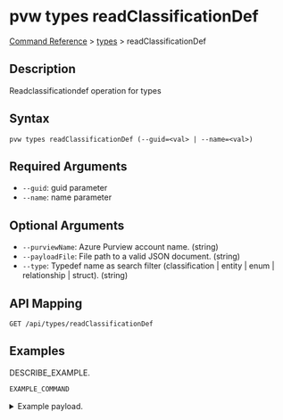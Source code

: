 # pvw types readClassificationDef
[Command Reference](../../../README.md#command-reference) > [types](./main.md) > readClassificationDef

## Description
Readclassificationdef operation for types

## Syntax
```
pvw types readClassificationDef (--guid=<val> | --name=<val>)
```

## Required Arguments
- `--guid`: guid parameter
- `--name`: name parameter

## Optional Arguments
- `--purviewName`: Azure Purview account name. (string)
- `--payloadFile`: File path to a valid JSON document. (string)
- `--type`: Typedef name as search filter (classification | entity | enum | relationship | struct). (string)

## API Mapping
 >  > []()
```
GET /api/types/readClassificationDef
```

## Examples
DESCRIBE_EXAMPLE.
```powershell
EXAMPLE_COMMAND
```
<details><summary>Example payload.</summary>
<p>

```json
PASTE_JSON_HERE
```
</p>
</details>